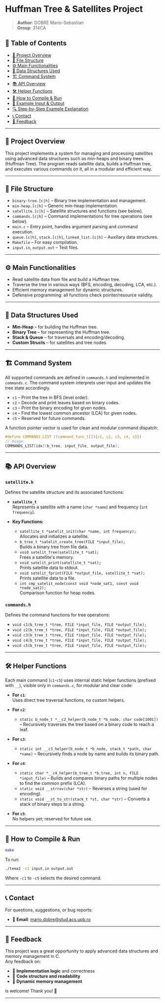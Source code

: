 # Huffman Tree & Satellites Project

> **Author**: DOBRE Mario-Sebastian  
> **Group**: 314CA

## 📌 Table of Contents
- [📄 Project Overview](#-project-overview)
- [📁 File Structure](#-file-structure)
- [⚙️ Main Functionalities](#️-main-functionalities)
- [🧠 Data Structures Used](#-data-structures-used)
- [🏗️ Command System](#-command-system)
- [📚 API Overview](#-api-overview)
- [🛠️ Helper Functions](#-helper-functions)
- [🔧 How to Compile & Run](#-how-to-compile--run)
- [📝 Example Input & Output](#-example-input--output)
- [🔍 Step-by-Step Example Explanation](#-step-by-step-example-explanation)
- [📞 Contact](#-contact)
- [🙌 Feedback](#-feedback)

---

## 📄 Project Overview

This project implements a system for managing and processing satellites using advanced data structures such as min-heaps and binary trees (Huffman Tree). The program reads satellite data, builds a Huffman tree, and executes various commands on it, all in a modular and efficient way.

---

## 📁 File Structure

- `binary-tree.[c|h]` – Binary tree implementation and management.
- `min-heap.[c|h]` – Generic min-heap implementation.
- `satellite.[c|h]` – Satellite structures and functions (see below).
- `commands.[c|h]` – Command implementations for tree operations (see below).
- `main.c` – Entry point, handles argument parsing and command execution.
- `queue.[c|h]`, `stack.[c|h]`, `linked_list.[c|h]` – Auxiliary data structures.
- `Makefile` – For easy compilation.
- `input.in`, `output.out` – Test files.

---

## ⚙️ Main Functionalities

- Read satellite data from file and build a Huffman tree.
- Traverse the tree in various ways (BFS, encoding, decoding, LCA, etc.).
- Efficient memory management for dynamic structures.
- Defensive programming: all functions check pointer/resource validity.

---

## 🧠 Data Structures Used

- **Min-Heap** – for building the Huffman tree.
- **Binary Tree** – for representing the Huffman tree.
- **Stack & Queue** – for traversals and encoding/decoding.
- **Custom Structs** – for satellites and tree nodes.

---

## 🏗️ Command System

All supported commands are defined in `commands.h` and implemented in `commands.c`. The command system interprets user input and updates the tree state accordingly.

- `c1` – Print the tree in BFS (level order).
- `c2` – Decode and print leaves based on binary codes.
- `c3` – Print the binary encoding for given nodes.
- `c4` – Find the lowest common ancestor (LCA) for given nodes.
- `c5` – Reserved for future commands.

A function pointer vector is used for clean and modular command dispatch:
```c
#define COMMANDS_LIST ((command_func_t[]){c1, c2, c3, c4, c5})
// Usage:
COMMANDS_LIST[idx](b_tree, input_file, output_file);
```

---

## 📚 API Overview

### `satellite.h`

Defines the satellite structure and its associated functions:

- **`satellite_t`**  
  Represents a satellite with a name (`char *name`) and frequency (`int frequency`).

- **Key Functions:**
  - `satellite_t *satelit_init(char *name, int frequency);`  
    Allocates and initializes a satellite.
  - `b_tree_t *satelit_create_tree(FILE *input_file);`  
    Builds a binary tree from file data.
  - `void satelit_free(satellite_t *sat);`  
    Frees a satellite's memory.
  - `void satelit_print(satellite_t *sat);`  
    Prints satellite data to stdout.
  - `void satelit_fprint(FILE *output_file, satellite_t *sat);`  
    Prints satellite data to a file.
  - `int cmp_satelit_node(const void *node_sat1, const void *node_sat2);`  
    Comparison function for heap nodes.

### `commands.h`

Defines the command functions for tree operations:

- `void c1(b_tree_t *tree, FILE *input_file, FILE *output_file);`
- `void c2(b_tree_t *tree, FILE *input_file, FILE *output_file);`
- `void c3(b_tree_t *tree, FILE *input_file, FILE *output_file);`
- `void c4(b_tree_t *tree, FILE *input_file, FILE *output_file);`
- `void c5(b_tree_t *tree, FILE *input_file, FILE *output_file);`

---

## 🛠️ Helper Functions

Each main command (`c1`-`c5`) uses internal static helper functions (prefixed with `__`), visible only in `commands.c`, for modular and clear code:

- **For `c1`**:  
  Uses direct tree traversal functions, no custom helpers.

- **For `c2`**:  
  - `static b_node_t *__c2_helper(b_node_t *b_node, char code[1001])` – Recursively traverses the tree based on a binary code to reach a leaf.

- **For `c3`**:  
  - `static int __c3_helper(b_node_t *b_node, stack_t *path, char *name)` – Recursively finds a node by name and builds its binary path.

- **For `c4`**:  
  - `static char *__c4_helper(b_tree_t *b_tree, int n, FILE *input_file)` – Builds and compares binary paths for multiple nodes to find the common prefix (LCA).
  - `static void __strrev(char *str)` – Reverses a string (used for encoding).
  - `static void __st_to_str(stack_t *st, char *str)` – Converts a stack of binary steps to a string.

- **For `c5`**:  
  No helpers yet; reserved for future use.

---

## 🔧 How to Compile & Run

```bash
make
```

To run:
```bash
./tema2 -c1 input.in output.out
```
Where `-c1` to `-c5` selects the desired command.

---

## 📞 Contact

For questions, suggestions, or bug reports:

- 📧 **Email**: mario.dobre@stud.acs.upb.ro

---

## 🙌 Feedback

This project was a great opportunity to apply advanced data structures and memory management in C.  
Any feedback on:

- 🧠 **Implementation logic** and correctness  
- 🧹 **Code structure and readability**  
- 🧮 **Dynamic memory management**  

is welcome! Thank you! 🚀

---
